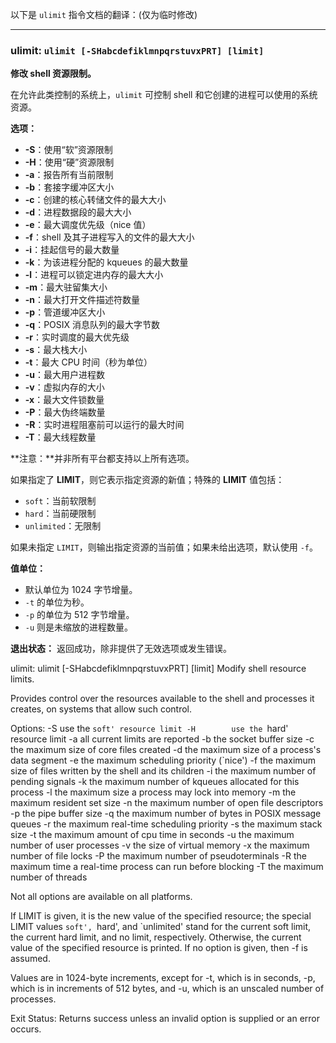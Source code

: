 以下是 `ulimit` 指令文档的翻译：(仅为临时修改)

---

### ulimit: `ulimit [-SHabcdefiklmnpqrstuvxPRT] [limit]`

**修改 shell 资源限制。**

在允许此类控制的系统上，`ulimit` 可控制 shell 和它创建的进程可以使用的系统资源。

**选项：**

- **-S**：使用“软”资源限制
- **-H**：使用“硬”资源限制
- **-a**：报告所有当前限制
- **-b**：套接字缓冲区大小
- **-c**：创建的核心转储文件的最大大小
- **-d**：进程数据段的最大大小
- **-e**：最大调度优先级（nice 值）
- **-f**：shell 及其子进程写入的文件的最大大小
- **-i**：挂起信号的最大数量
- **-k**：为该进程分配的 kqueues 的最大数量
- **-l**：进程可以锁定进内存的最大大小
- **-m**：最大驻留集大小
- **-n**：最大打开文件描述符数量
- **-p**：管道缓冲区大小
- **-q**：POSIX 消息队列的最大字节数
- **-r**：实时调度的最大优先级
- **-s**：最大栈大小
- **-t**：最大 CPU 时间（秒为单位）
- **-u**：最大用户进程数
- **-v**：虚拟内存的大小
- **-x**：最大文件锁数量
- **-P**：最大伪终端数量
- **-R**：实时进程阻塞前可以运行的最大时间
- **-T**：最大线程数量

**注意：**并非所有平台都支持以上所有选项。

如果指定了 **LIMIT**，则它表示指定资源的新值；特殊的 **LIMIT** 值包括：

- `soft`：当前软限制
- `hard`：当前硬限制
- `unlimited`：无限制

如果未指定 `LIMIT`，则输出指定资源的当前值；如果未给出选项，默认使用 `-f`。

**值单位：**

- 默认单位为 1024 字节增量。
- `-t` 的单位为秒。
- `-p` 的单位为 512 字节增量。
- `-u` 则是未缩放的进程数量。

**退出状态：**
返回成功，除非提供了无效选项或发生错误。

ulimit: ulimit [-SHabcdefiklmnpqrstuvxPRT] [limit]
Modify shell resource limits.

Provides control over the resources available to the shell and processes
it creates, on systems that allow such control.

Options:
-S        use the `soft' resource limit -H        use the `hard' resource limit
-a        all current limits are reported
-b        the socket buffer size
-c        the maximum size of core files created
-d        the maximum size of a process's data segment
-e        the maximum scheduling priority (`nice')
-f        the maximum size of files written by the shell and its children
-i        the maximum number of pending signals
-k        the maximum number of kqueues allocated for this process
-l        the maximum size a process may lock into memory
-m        the maximum resident set size
-n        the maximum number of open file descriptors
-p        the pipe buffer size
-q        the maximum number of bytes in POSIX message queues
-r        the maximum real-time scheduling priority
-s        the maximum stack size
-t        the maximum amount of cpu time in seconds
-u        the maximum number of user processes
-v        the size of virtual memory
-x        the maximum number of file locks
-P        the maximum number of pseudoterminals
-R        the maximum time a real-time process can run before blocking
-T        the maximum number of threads

Not all options are available on all platforms.

If LIMIT is given, it is the new value of the specified resource; the
special LIMIT values `soft', `hard', and `unlimited' stand for the
current soft limit, the current hard limit, and no limit, respectively.
Otherwise, the current value of the specified resource is printed.  If
no option is given, then -f is assumed.

Values are in 1024-byte increments, except for -t, which is in seconds,
-p, which is in increments of 512 bytes, and -u, which is an unscaled
number of processes.

Exit Status:
Returns success unless an invalid option is supplied or an error occurs.
